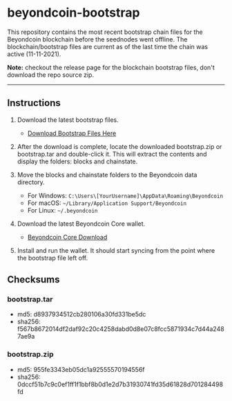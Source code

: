 # beyondcoin-bootstrap

This repository contains the most recent bootstrap chain files for the Beyondcoin blockchain before the seednodes went offline. The blockchain/bootstrap files are current as of the last time the chain was active (11-11-2021).

**Note:** checkout the release page for the blockchain bootstrap files, don't download the repo source zip.

---


## Instructions

1. Download the latest bootstrap files.
   - [Download Bootstrap Files Here](https://github.com/beyondcoin/bootstrap/releases)

2. After the download is complete, locate the downloaded bootstrap.zip or bootstrap.tar and double-click it. This will extract the contents and display the folders: blocks and chainstate.

3. Move the blocks and chainstate folders to the Beyondcoin data directory.
   - For Windows: `C:\Users\[YourUsername]\AppData\Roaming\Beyondcoin`
   - For macOS: `~/Library/Application Support/Beyondcoin`
   - For Linux: `~/.beyondcoin`

4. Download the latest Beyondcoin Core wallet.
   - [Beyondcoin Core Download](https://github.com/beyondcoin/beyondcoin/releases/tag/v0.17.1)

5. Install and run the wallet. It should start syncing from the point where the bootstrap file left off.


## Checksums

### bootstrap.tar
- md5: d8937934512cb280106a30fd331be5dc
- sha256: f567b8672014df2daf92c20c4258dabd0d8e07c8fcc5871934c7d44a2487ae9a

### bootstrap.zip
- md5: 955fe3343eb05dc1a92555570194556f
- sha256: 0dccf51b7c9c0ef1ff1f1bbf8b0d1e2d7b31930741fd35d61828d701284498fd
